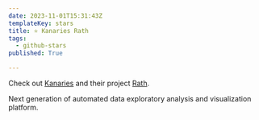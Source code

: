 ```yaml
---
date: 2023-11-01T15:31:43Z
templateKey: stars
title: ⭐ Kanaries Rath
tags:
  - github-stars
published: True

---
```


Check out [Kanaries](https://github.com/Kanaries) and their project [Rath](https://github.com/Kanaries/Rath).

Next generation of automated data exploratory analysis and visualization platform.
